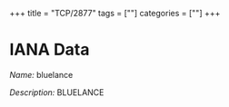 +++
title = "TCP/2877"
tags = [""]
categories = [""]
+++

# IANA Data

_Name:_ bluelance

_Description:_ BLUELANCE

